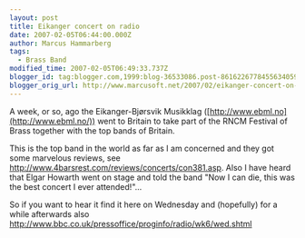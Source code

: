 ```yaml
---
layout: post
title: Eikanger concert on radio
date: 2007-02-05T06:44:00.000Z
author: Marcus Hammarberg
tags:
  - Brass Band
modified_time: 2007-02-05T06:49:33.737Z
blogger_id: tag:blogger.com,1999:blog-36533086.post-8616226778455634059
blogger_orig_url: http://www.marcusoft.net/2007/02/eikanger-concert-on-radio.html
---
```


A
week, or so, ago the Eikanger-Bjørsvik Musikklag
([http://www.ebml.no](http://www.ebml.no/)) went to Britain to take part
of the RNCM Festival of Brass together with the top bands of Britain.

This is the top band in the world as far as I am concerned and they got
some marvelous reviews, see
<http://www.4barsrest.com/reviews/concerts/con381.asp>. Also I have
heard that Elgar Howarth went on stage and told the band "Now I can die,
this was the best concert I ever attended!"...

So if you want to hear it find it here on Wednesday and (hopefully) for
a while afterwards also
<http://www.bbc.co.uk/pressoffice/proginfo/radio/wk6/wed.shtml>

